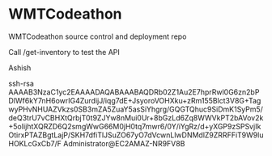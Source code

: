 # WMTCodeathon
WMTCodeathon source control and deployment repo


Call /get-inventory to test the API

Ashish

ssh-rsa AAAAB3NzaC1yc2EAAAADAQABAAABAQDRb02Z1Au2E7hprRwl0G6zn2bPDlWf6kY7nH6owrIG4ZurdijJ/iqg7dE+JsyoroVOHXku+zRm155Blct3V8G+TagwyPHvNHUAZVkzs0SB3mZA5ZuaY5asSiYhgrg/GQGTQhuc9SiDmK1SyPm5/deQ3trU7vCBHXtQrbjT0t9ZJYw8nMui0Ur+8bGzLd6Zq8WWVkPT2bAVov2k+5oIijhtXQRZD6Q2smgWwG66M0jH0tq7mwr6/0Y/iYgRz/d+yXGP9zSPSvjIkOtirxPTAZBgtLajP/SKH7dfiTlJSuZO67yO7dVcwnLlwDNMdlZ9ZRRFFiT9W9luHOKLcGxCb7/F Administrator@EC2AMAZ-NR9FV8B


